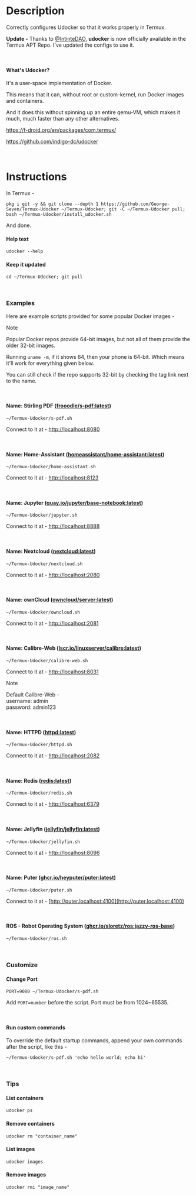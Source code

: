 # Description

Correctly configures Udocker so that it works properly in Termux.

**Update -** Thanks to [@IntinteDAO](https://github.com/termux/termux-packages/pull/24699), **udocker** is now officially available in the Termux APT Repo. I've updated the configs to use it.

<br>

#### What's Udocker?

It's a user-space implementation of Docker.

This means that it can, without root or custom-kernel, run Docker images and containers.

And it does this without spinning up an entire qemu-VM, which makes it much, much faster than any other alternatives.

https://f-droid.org/en/packages/com.termux/

https://github.com/indigo-dc/udocker

<br>

# Instructions

In Termux -

```
pkg i git -y && git clone --depth 1 https://github.com/George-Seven/Termux-Udocker ~/Termux-Udocker; git -C ~/Termux-Udocker pull; bash ~/Termux-Udocker/install_udocker.sh
```

And done.

#### Help text

```
udocker --help
```

#### Keep it updated

```
cd ~/Termux-Udocker; git pull
```

<br>

### Examples

Here are example scripts provided for some popular Docker images -

> [!NOTE]
> Popular Docker repos provide 64-bit images, but not all of them provide the older 32-bit images.
>
> Running `uname -m`, if it shows 64, then your phone is 64-bit. Which means it'll work for everything given below.
>
> You can still check if the repo supports 32-bit by checking the tag link next to the name.

<br>

#### Name: Stirling PDF ([frooodle/s-pdf:latest](https://hub.docker.com/r/frooodle/s-pdf/tags))

```
~/Termux-Udocker/s-pdf.sh
```

Connect to it at - [http://localhost:8080](http://localhost:8080)

<br>

#### Name: Home-Assistant ([homeassistant/home-assistant:latest](https://hub.docker.com/r/homeassistant/home-assistant/tags))

```
~/Termux-Udocker/home-assistant.sh
```

Connect to it at - [http://localhost:8123](http://localhost:8123)

<br>

#### Name: Jupyter ([quay.io/jupyter/base-notebook:latest](https://hub.docker.com/r/jupyter/base-notebook/tags))

```
~/Termux-Udocker/jupyter.sh
```

Connect to it at - [http://localhost:8888](http://localhost:8888)

<br>

#### Name: Nextcloud ([nextcloud:latest](https://hub.docker.com/_/nextcloud/tags))

```
~/Termux-Udocker/nextcloud.sh
```

Connect to it at - [http://localhost:2080](http://localhost:2080)

<br>

#### Name: ownCloud ([owncloud/server:latest](https://hub.docker.com/_/owncloud/tags))

```
~/Termux-Udocker/owncloud.sh
```

Connect to it at - [http://localhost:2081](http://localhost:2081)

<br>

#### Name: Calibre-Web ([lscr.io/linuxserver/calibre:latest](https://hub.docker.com/r/linuxserver/calibre-web/tags))

```
~/Termux-Udocker/calibre-web.sh
```

Connect to it at - [http://localhost:8031](http://localhost:8031)

> [!NOTE]
> Default Calibre-Web -  
> username: admin  
> password: admin123

<br>

#### Name: HTTPD ([httpd:latest](https://hub.docker.com/_/httpd/tags))

```
~/Termux-Udocker/httpd.sh
```

Connect to it at - [http://localhost:2082](http://localhost:2082)

<br>

#### Name: Redis ([redis:latest](https://hub.docker.com/_/redis/tags))

```
~/Termux-Udocker/redis.sh
```

Connect to it at - [http://localhost:6379](http://localhost:6379)

<br>

#### Name: Jellyfin ([jellyfin/jellyfin:latest](https://hub.docker.com/r/jellyfin/jellyfin/tags))

```
~/Termux-Udocker/jellyfin.sh
```

Connect to it at - [http://localhost:8096](http://localhost:8096)

<br>

#### Name: Puter ([ghcr.io/heyputer/puter:latest](https://github.com/heyputer/puter/pkgs/container/puter))

```
~/Termux-Udocker/puter.sh
```

Connect to it at - [http://puter.localhost:4100](http://puter.localhost:4100)

<br>

#### ROS - Robot Operating System ([ghcr.io/sloretz/ros:jazzy-ros-base](https://hub.docker.com/_/ros/tags))

```
~/Termux-Udocker/ros.sh
```

<br>

### Customize

#### Change Port

```
PORT=9080 ~/Termux-Udocker/s-pdf.sh
```

Add `PORT=number` before the script. Port must be from 1024~65535.

<br>

#### Run custom commands

To override the default startup commands, append your own commands after the script, like this -

```
~/Termux-Udocker/s-pdf.sh 'echo hello world; echo hi'
```

<br>

### Tips

#### List containers

```
udocker ps
```

#### Remove containers

```
udocker rm "container_name"
```

#### List images

```
udocker images
```

#### Remove images

```
udocker rmi "image_name"
```

<br>

